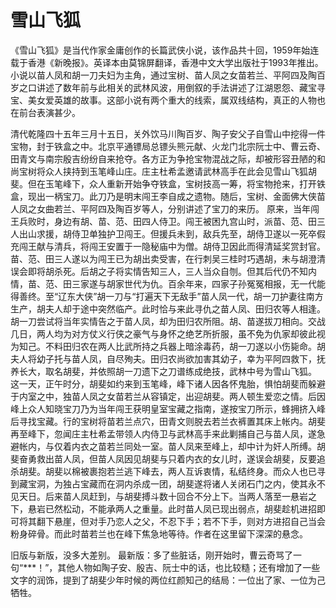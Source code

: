 #  雪山飞狐

《雪山飞狐》是当代作家金庸创作的长篇武侠小说，该作品共十回，1959年始连载于香港《新晚报》。英译本由莫锦屏翻译，香港中文大学出版社于1993年推出。 
小说以苗人凤和胡一刀夫妇为主角，通过宝树、苗人凤之女苗若兰、平阿四及陶百岁之口讲述了数年前与此相关的武林风波，用倒叙的手法讲述了江湖恩怨、藏宝寻宝、美女爱英雄的故事。这部小说有两个重大的线索，属双线结构，真正的人物也在前台表演甚少。

清代乾隆四十五年三月十五日，关外饮马川陶百岁、陶子安父子自雪山中挖得一件宝物，封于铁盒之中。北京平通镖局总镖头熊元献、火龙门北宗阮士中、曹云奇、田青文与南宗殷吉纷纷自来抢夺。各方正为争抢宝物混战之际，却被形容丑陋的和尚宝树将众人挟持到玉笔峰山庄。庄主杜希孟邀请武林高手在此会见雪山飞狐胡斐。但在玉笔峰下，众人重新开始争夺铁盒，宝树技高一筹，将宝物抢来，打开铁盒，现出一柄宝刀。此刀乃是明末闯王李自成之遗物。随后，宝树、金面佛大侠苗人凤之女曲若兰、平阿四及陶百岁等人，分别讲述了宝刀的来历。
原来，当年闯王兵败时，身边有胡、苗、范、田四人侍卫。闯王被困九宫山时，派苗、范、田三人出山求援，胡侍卫单独护卫闯王。但援兵未到，敌兵先至，胡侍卫遂以一死卒假充闯王献与清兵，将闯王安置于一隐秘庙中为僧。胡侍卫因此而得清延奖赏封官。苗、范、田三人遂以为闯王已为胡出卖受害，在行刺吴三桂时巧遇胡，未与胡澄清误会即将胡杀死。后胡之子将实情告知三人，三人当众自刎。但其后代仍不知内情，苗、范、田三家遂与胡家世代为仇。百余年来，四家子孙冤冤相报，无一代能得善终。至“辽东大侠”胡一刀与“打遍天下无敌手”苗人凤一代，胡一刀护妻往南方生产，胡夫人却于途中突然临产。此时恰与来此寻仇之苗人凤、田归农等人相逢。胡一刀尝试将当年实情告之于苗人凤，却为田归农所阻。胡、苗遂拔刀相向。交战几日，两人均为对方仗义行侠之豪气与身怀之绝艺所折服，虽不免为仇家却彼此视为知己。不料田归农在两人比武所持之兵器上暗涂毒药，胡一刀遂以小伤毙命。胡夫人将幼子托与苗人凤，自尽殉夫。田归农尚欲加害其幼子，幸为平阿四救下，抚养长大，取名胡斐，并依照胡一刀遗下之刀谱练成绝技，武林中号为雪山飞狐。
这一天，正午时分，胡斐如约来到玉笔峰，峰下诸人因各怀鬼胎，惧怕胡斐而躲避于内室之中，独苗人凤之女苗若兰从容镇定，出迎胡斐。两人顿生爱恋之情。后因峰上众人知晓宝刀乃为当年闯王获明皇室宝藏之指南，遂按宝刀所示，蜂拥挤入峰后寻找宝藏。行的宝树将苗若兰点穴，田青文则脱去若兰衣裤置其床上帐内。胡斐再至峰下，忽闻庄主杜希孟带领人内侍卫与武林高手来此剿捕自己与苗人凤，遂急避帐内，与仅着内衣之苗若兰同处一室。苗人凤来至峰上，却中计为奸人所缚。胡斐奋勇救出苗人凤，但苗人凤因见胡斐与只着内衣的女儿时，遂误会胡斐，反要追杀胡斐。胡斐以棉被裹抱若兰逃下峰去，两人互诉衷情，私结终身。而众人也已寻到藏宝洞，为独占宝藏而在洞内杀成一团，胡斐遂将诸人关闭石门之内，使其永不见天日。后来苗人凤赶到，与胡斐搏斗数十回合不分上下。当两人落至一悬岩之下，悬岩已然松动，不能承两人之重量。此时苗人凤已现出弱点，胡斐趁机进招即可将其翻下悬崖，但对手乃恋人之父，不忍下手；若不下手，则对方进招自己当会粉身碎骨。而此时苗若兰也在峰下焦急地等待。作者在这里留下深深的悬念。

旧版与新版，没多大差别。
最新版：多了些脏话，刚开始时，曹云奇骂了一句“***！”，其他人物如陶子安、殷吉、阮士中的话，也比较糙；还有增加了一些文字的润饰，提到了胡斐少年时候的两位红颜知己的结局：一位出了家、一位为己牺牲。